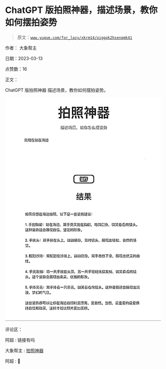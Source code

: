 # ChatGPT 版拍照神器，描述场景，教你如何摆拍姿势

> 原文：[`www.yuque.com/for_lazy/xkrm14/oiggpk2hsenqmk41`](https://www.yuque.com/for_lazy/xkrm14/oiggpk2hsenqmk41)

作者： 大象帮主

日期：2023-03-13

点赞数：16

正文：

ChatGPT 版拍照神器 描述场景，教你如何摆拍姿势。

![](img/87397e2189ac845bc1bf74b9ff387e3f.png)  

评论区：

阿超 : 链接有吗

大象帮主 : [拍照神器](https://open-gpt.app/app/clezv4d0c0026lf08udtqj8st)

阿超 : 🙏

